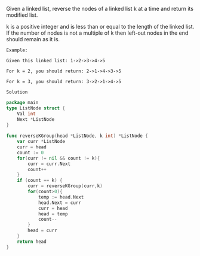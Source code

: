 Given a linked list, reverse the nodes of a linked list k at a time and return its modified list.

k is a positive integer and is less than or equal to the length of the linked list. If the number of nodes is not a multiple of k then left-out nodes in the end should remain as it is.

```
Example:

Given this linked list: 1->2->3->4->5

For k = 2, you should return: 2->1->4->3->5

For k = 3, you should return: 3->2->1->4->5
```

`Solution`

```go
package main
type ListNode struct {
	Val int
	Next *ListNode
}
 
func reverseKGroup(head *ListNode, k int) *ListNode {
    var curr *ListNode
    curr = head
    count := 0
    for(curr != nil && count != k){
        curr = curr.Next
        count++
    }
    if (count == k) {
        curr = reverseKGroup(curr,k)
        for(count>0){
            temp := head.Next
            head.Next = curr
            curr = head
            head = temp
            count--
        }
        head = curr
    }
    return head
}
```